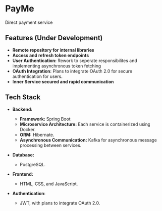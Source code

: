 # PayMe

Direct payment service 

## Features (Under Development)
- **Remote repository for internal libraries** 
- **Access and refresh token endpoints**
- **User Authentication:** Rework to seperate responsibilites and implementing asynchronous token fetching
- **OAuth Integration:** Plans to integrate OAuth 2.0 for secure authentication for users.
- **Inner Service secured and rapid communication**

## Tech Stack

- **Backend:** 
  - **Framework:** Spring Boot
  - **Microservice Architecture:** Each service is containerized using Docker.
  - **ORM:** Hibernate.
  - **Asynchronous Communication:** Kafka for asynchronous message processing between services.

- **Database:**
  - PostgreSQL.

- **Frontend:**
  - HTML, CSS, and JavaScript.

- **Authentication:**
  - JWT, with plans to integrate OAuth 2.0.

